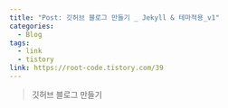 ```yaml
---
title: "Post: 깃허브 블로그 만들기 _ Jekyll & 테마적용_v1"
categories:
  - Blog
tags:
  - link
  - tistory
link: https://root-code.tistory.com/39
---
```


> 깃허브 블로그 만들기
